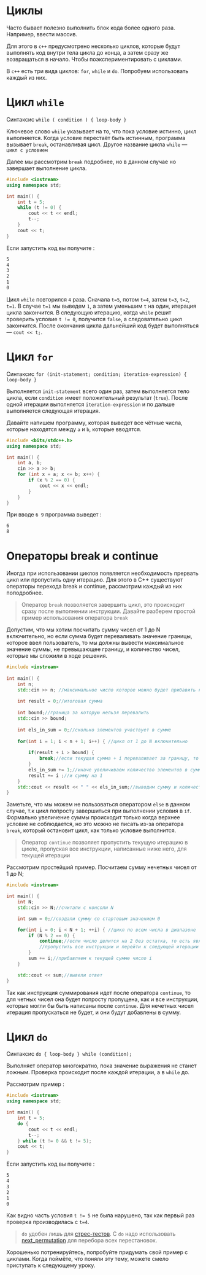 # Циклы

Часто бывает полезно выполнить блок кода более одного раза. Например, ввести массив.

Для этого в `c++` предусмотрено несколько циклов, которые будут выполнять код внутри тела цикла до конца, а затем сразу же возвращаться в начало. Чтобы поэкспериментировать с циклами.

В `c++` есть три вида циклов: `for`, `while` и `do`. Попробуем использовать каждый из них.

Цикл `while`
===

Синтаксис `while ( condition ) { loop-body }`

Ключевое слово `while` указывает на то, что пока условие истинно, цикл выполняется. Когда условие перестаёт быть истинным, программа вызывает `break`, останавливая цикл. Другое название цикла `while` &mdash; `цикл с условием`

Далее мы рассмотрим `break` подробнее, но в данном случае но завершает выполнение цикла.

```cpp
#include <iostream>
using namespace std;

int main() {
    int t = 5;
    while (t != 0) {
        cout << t << endl;
        t--;
    }
    cout << t;
}
```

Если запустить код вы получите :

```bash
5
4
3
2
1
0
```

Цикл `while` повторился `4` раза. Сначала `t=5`, потом `t=4`, затем `t=3`, `t=2`, `t=1`. В случае `t=1` мы выведем `1`, а затем уменьшим `t` на один, итерация цикла закончится. В следующую итерацию, когда `while` решит проверить условие `t != 0`, получится `false`, а следовательно цикл закончится. После окончания цикла дальнейший код будет выполняться &mdash; `cout << t;`.

Цикл `for`
===

Синтаксис  `for (init-statement; condition; iteration-expression) { loop-body }`

Выполняется `init-statement` всего один раз, затем выполняется тело цикла, если `condition` имеет положительный результат (`true`). После одной итерации выполняется `iteration-expression` и по дальше выполняется следующая итерация.

Давайте напишем программу, которая выведет все чётные числа, которые находятся между `a` и `b`, которые вводятся.

```cpp
#include <bits/stdc++.h>
using namespace std;

int main() {
    int a, b;
    cin >> a >> b;
    for (int x = a; x <= b; x++) {
        if (x % 2 == 0) {
            cout << x << endl;
        }
    }
}
```

При вводе `6 9` программа выведет :

```bash
6 
8
```

Операторы break и continue
===

Иногда при использовании циклов появляется необходимость прервать цикл или пропустить одну итерацию. Для этого в C++ существуют операторы перехода break и continue, рассмотрим каждый из них поподробнее.

>Оператор `break` позволяется завершить цикл, это происходит сразу после выполнении инструкции. Давайте разберем простой пример использования оператора `break`

Допустим, что мы хотим посчитать сумму чисел от 1 до N включительно, но если сумма будет переваливать значение границы, которое ввел пользователь, то мы должны вывести максимальное значение суммы, не превышающее границу, и количество чисел, которые мы сложили в ходе решения.

```cpp
#include <iostream>
  
int main() {
    int n;
    std::cin >> n; //максимальное число которое можно будет прибавить к сумме
    
    int result = 0;//итоговая сумма
    
    int bound;//граница за которую нельзя перевалить
    std::cin >> bound;
    
    int els_in_sum = 0;//сколько элементов учвствует в сумме
    
    for(int i = 1; i < n + 1; i++) { //цикл от 1 до N включительно
      
        if(result + i > bound) {
            break;//если текущая сумма + i переваливает за границу, то выходим из цикла
        }
        els_in_sum += 1;//иначе увеличиваем количество элементов в сумме на 1
        result += i ;//и сумму на 1
    }
    std::cout << result << " " << els_in_sum;//выводим сумму и количество элементов в ней
}
```
Заметьте, что мы можем не пользоваться оператором `else` в данном случае, т.к цикл попросту завершиться при выполнении условия в `if`. Формально увеличение суммы происходит только когда верхнее условие не соблюдается, но это можно не писать из-за оператора `break`, который остановит цикл, как только условие выполнится.

>Оператор `continue` позволяет пропустить текущую итерацию в цикле, пропуская все инструкции, написанные ниже него, для текущей итерации

Рассмотрим простейший пример. Посчитаем сумму нечетных чисел от 1 до N;
```cpp
#include <iostream>

int main() {
    int N;
    std::cin >> N;//считали с консоли N 

    int sum = 0;//создали сумму со стартовым значением 0

    for(int i = 0; i < N + 1; ++i) { //цикл по всем числа в диапазоне
        if (N % 2 == 0) {
            continue;//если число делится на 2 без остатка, то есть является четным, 
            //пропустить все инструкции и перейти к следующей итерации
        }
        sum += i;//прибавляем к текущей сумме число i 
    }

    std::cout << sum;//вывели ответ
}
```
Так как инструкция суммирования идет после оператора `continue`, то для четных чисел она будет попросту пропущена, как и все инструкции, которые могли бы быть написаны после `continue`. Для нечетных чисел итерация пропускаться не будет, и они будут добавлены в сумму.


Цикл `do`
===

Синтаксис `do { loop-body } while (condition);`

Выполняет оператор многократно, пока значение выражения не станет ложным. Проверка происходит после каждой итерации, а в `while` до. 

Рассмотрим пример :

```cpp
#include <iostream>
using namespace std;

int main() {
    int t = 5;
    do {
        cout << t << endl;
        t--;
    } while (t != 0 && t != 5);
    cout << t;
}
```

Если запустить код вы получите :

```bash
5
4
3
2
1
0
```

Как видно часть условия `t != 5` не была нарушено, так как первый раз проверка производилась с `t=4`.

> `do` удобен лишь для [стрес-тестов](./how-to-testing.md). С `do` надо использовать [next_permutation](https://en.cppreference.com/w/cpp/algorithm/next_permutation) для перебора всех перестановок.

Хорошенько потренируйтесь, попробуйте придумать свой пример с циклами. Когда поймёте, что поняли эту тему, можете смело приступать к следующему уроку.
